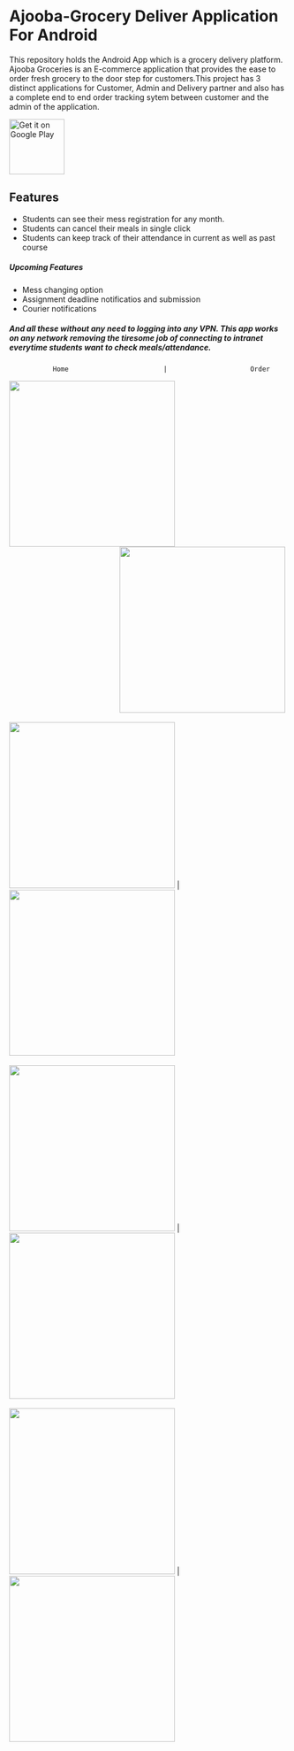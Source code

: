 # Ajooba-Grocery Deliver Application For Android

<p>This repository holds the Android App which is a grocery delivery platform. Ajooba Groceries is an E-commerce application that provides the ease to order fresh grocery to the door step for customers.This project has 3 distinct applications for Customer, Admin and Delivery partner and also has a complete end to end order tracking sytem between customer and the admin of the application.</p>

<a href='https://play.google.com/store/apps/details?id=com.ajoobashop.ajooba&hl=en_IN&gl=US'><img alt='Get it on Google Play' src='https://play.google.com/intl/en_us/badges/images/generic/en_badge_web_generic.png' height = "100" widht = "200"/></a>

## Features
- Students can see their mess registration for any month.
- Students can cancel their meals in single click
- Students can keep track of their attendance in current as well as past course

##### Upcoming Features
- Mess changing option
- Assignment deadline notificatios and submission
- Courier notifications

##### And all these without any need to logging into any VPN. This app works on any network removing the tiresome job of connecting to intranet everytime students want to check meals/attendance.

               Home                        |                     Order

<img src="ScreenShots/Screenshot_1.jpg" width="300">   <img src="ScreenShots/Screenshot_5.jpg" width="300" style="padding-left: 200px"><br>
<br>
<img src="ScreenShots/Screenshot_2.jpg" width="300"> | <img src="ScreenShots/Screenshot_7.jpg" width="300"><br>
<br>
<img src="ScreenShots/Screenshot_3.jpg" width="300"> | <img src="ScreenShots/Screenshot_6.jpg" width="300"><br>
<br>
<img src="ScreenShots/Screenshot_4.jpg" width="300"> | <img src="ScreenShots/Screenshot_8.jpg" width="300"><br>



